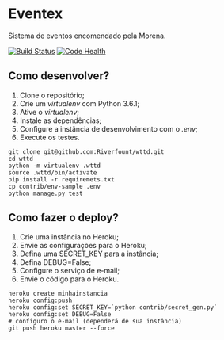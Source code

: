 # Eventex


Sistema de eventos encomendado pela Morena.

[![Build Status](https://travis-ci.org/Riverfount/wttd.svg?branch=master)](https://travis-ci.org/Riverfount/wttd) 
[![Code Health](https://landscape.io/github/Riverfount/wttd/master/landscape.svg?style=flat)](https://landscape.io/github/Riverfount/wttd/master)

## Como desenvolver?

1. Clone o repositório;
2. Crie um _virtualenv_ com Python 3.6.1;
3. Ative o _virtualenv_;
4. Instale as dependências;
5. Configure a instância de desenvolvimento com o _.env_;
6. Execute os testes.

```console
git clone git@github.com:Riverfount/wttd.git
cd wttd
python -m virtualenv .wttd
source .wttd/bin/activate
pip install -r requiremets.txt
cp contrib/env-sample .env
python manage.py test
```

## Como fazer o deploy?

1. Crie uma instância no Heroku;
2. Envie as configurações para o Heroku;
3. Defina uma SECRET_KEY para a instância;
4. Defina DEBUG=False;
5. Configure o serviço de e-mail;
6. Envie o código para o Heroku.

```console
heroku create minhainstancia
heroku config:push
heroku config:set SECRET_KEY=`python contrib/secret_gen.py`
heroku config:set DEBUG=False
# configuro o e-mail (dependerá de sua instância)
git push heroku master --force
```